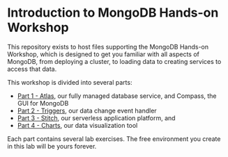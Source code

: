 # Introduction to MongoDB Hands-on Workshop

This repository exists to host files supporting the MongoDB Hands-on Workshop, which is designed to get you familiar with all aspects of MongoDB, from deploying a cluster, to loading data to creating services to access that data. 

This workshop is divided into several parts:
* [Part 1 - Atlas](http://bit.ly/MongoWorkshopAtlas), our fully managed database service, and Compass, the GUI for MongoDB
* [Part 2 - Triggers](http://bit.ly/MongoWorkshopTriggers), our data change event handler
* [Part 3 - Stitch](http://bit.ly/MongoWorkshopStitch), our serverless application platform, and 
* [Part 4 - Charts](http://bit.ly/MongoWorkshopCharts), our data visualization tool

Each part contains several lab exercises. The free environment you create in this lab will be yours forever. 


